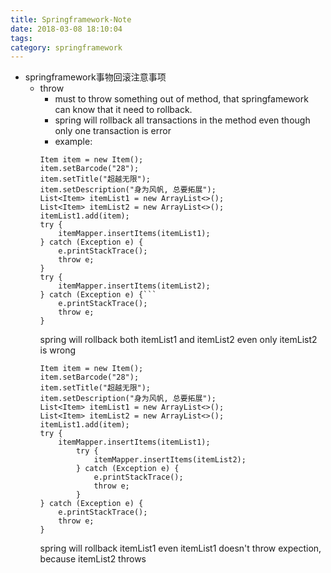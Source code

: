 ```yaml
---
title: Springframework-Note
date: 2018-03-08 18:10:04
tags:
category: springframework
---
```

- springframework事物回滚注意事项
    - throw 
        - must to throw something out of method, that springfamework can know that it need to rollback.
        - spring will rollback all transactions in the method even though only one transaction is error
        - example:<!-- more -->
        ```
        Item item = new Item();
        item.setBarcode("28");
        item.setTitle("超越无限");
        item.setDescription("身为风帆, 总要拓展");
        List<Item> itemList1 = new ArrayList<>();
        List<Item> itemList2 = new ArrayList<>();
        itemList1.add(item);
        try {
            itemMapper.insertItems(itemList1);
        } catch (Exception e) {
            e.printStackTrace();
            throw e;
        }
        try {
            itemMapper.insertItems(itemList2);
        } catch (Exception e) {```
            e.printStackTrace();
            throw e;
        }
        ```
        spring will rollback both itemList1 and itemList2 even only itemList2 is wrong
        ```
        Item item = new Item();
        item.setBarcode("28");
        item.setTitle("超越无限");
        item.setDescription("身为风帆, 总要拓展");
        List<Item> itemList1 = new ArrayList<>();
        List<Item> itemList2 = new ArrayList<>();
        itemList1.add(item);
        try {
            itemMapper.insertItems(itemList1);
                try {
                    itemMapper.insertItems(itemList2);
                } catch (Exception e) {
                    e.printStackTrace();
                    throw e;
                }
        } catch (Exception e) {
            e.printStackTrace();
            throw e;
        }
        ```
        spring will rollback itemList1 even itemList1 doesn't throw expection, because itemList2 throws